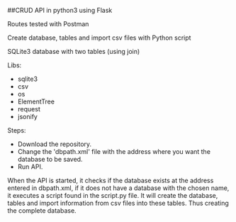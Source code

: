 ##CRUD API in python3 using Flask

Routes tested with Postman

Create database, tables and import csv files with Python script

SQLite3 database with two tables (using join)

Libs:
* sqlite3
* csv
* os
* ElementTree
* request
* jsonify

Steps:
* Download the repository.
* Change the 'dbpath.xml' file with the address where you want the database to be saved.
* Run API.

When the API is started, it checks if the database exists at the address entered in dbpath.xml, if it does not have a database with the chosen name, it executes a script found in the script.py file.
It will create the database, tables and import information from csv files into these tables.
Thus creating the complete database.
